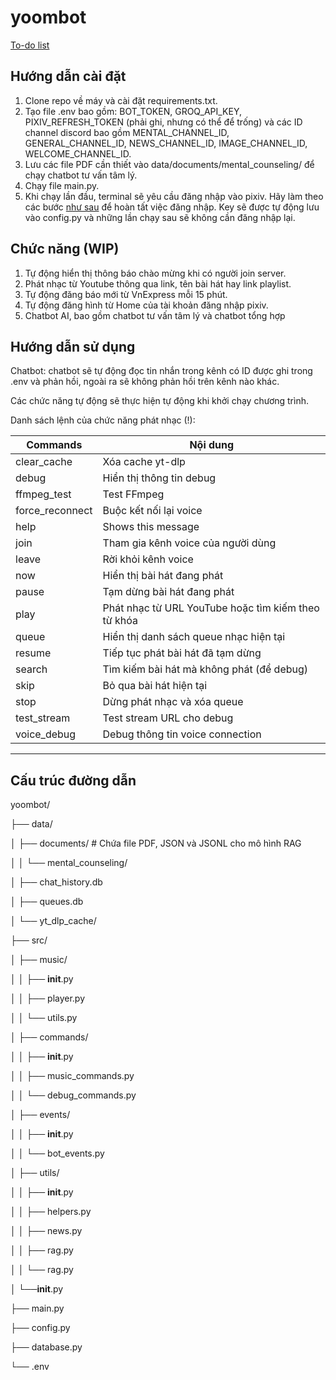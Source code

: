 # yoombot
[To-do list](https://docs.google.com/spreadsheets/d/1bn4rU957q-AAq0J2euaXHhaUvOfMbPnhTEufp4CEu5U/edit?usp=sharing)

Hướng dẫn cài đặt
---
1. Clone repo về máy và cài đặt requirements.txt.
2. Tạo file .env bao gồm: BOT_TOKEN, GROQ_API_KEY, PIXIV_REFRESH_TOKEN (phải ghi, nhưng có thể để trống) và các ID channel discord bao gồm 
MENTAL_CHANNEL_ID, GENERAL_CHANNEL_ID, NEWS_CHANNEL_ID, IMAGE_CHANNEL_ID, WELCOME_CHANNEL_ID.
3. Lưu các file PDF cần thiết vào data/documents/mental_counseling/ để chạy chatbot tư vấn tâm lý.
4. Chạy file main.py.
5. Khi chạy lần đầu, terminal sẽ yêu cầu đăng nhập vào pixiv. Hãy làm theo các bước [như sau](https://gist.github.com/ZipFile/c9ebedb224406f4f11845ab700124362)
 để hoàn tất việc đăng nhập. Key sẽ được tự động lưu vào config.py và những lần chạy sau sẽ không cần đăng nhập lại.

Chức năng (WIP)
---
1. Tự động hiển thị thông báo chào mừng khi có người join server.
2. Phát nhạc từ Youtube thông qua link, tên bài hát hay link playlist.
3. Tự động đăng báo mới từ VnExpress mỗi 15 phút.
4. Tự động đăng hình từ Home của tài khoản đăng nhập pixiv.
5. Chatbot AI, bao gồm chatbot tư vấn tâm lý và chatbot tổng hợp

Hướng dẫn sử dụng
---
Chatbot: chatbot sẽ tự động đọc tin nhắn trong kênh có ID được ghi trong .env và phản hồi, ngoài ra sẽ không phản hồi trên kênh nào khác.

Các chức năng tự động sẽ thực hiện tự động khi khởi chạy chương trình.

Danh sách lệnh của chức năng phát nhạc (!):

| Commands          | Nội dung |
|--------------------|-------------------|
|  clear_cache       | Xóa cache yt-dlp  |
|  debug             | Hiển thị thông tin debug  |
|  ffmpeg_test       | Test FFmpeg  |
|  force_reconnect   | Buộc kết nối lại voice  |
|  help              | Shows this message  |
|  join              | Tham gia kênh voice của người dùng  |
|  leave             | Rời khỏi kênh voice  |
|  now               | Hiển thị bài hát đang phát  |
|  pause             | Tạm dừng bài hát đang phát|
|  play              | Phát nhạc từ URL YouTube hoặc tìm kiếm theo từ khóa  |
|  queue             | Hiển thị danh sách queue nhạc hiện tại|
|  resume            | Tiếp tục phát bài hát đã tạm dừng  |
|  search            | Tìm kiếm bài hát mà không phát (để debug)  |
|  skip              | Bỏ qua bài hát hiện tại  |
|  stop              | Dừng phát nhạc và xóa queue  |
|  test_stream       | Test stream URL cho debug  |
|  voice_debug       | Debug thông tin voice connection |
-------------------------------------------------------

Cấu trúc đường dẫn
---
yoombot/

├── data/

│   ├── documents/          # Chứa file PDF, JSON và JSONL cho mô hình RAG

│   │   └── mental_counseling/

│   ├── chat_history.db

│   ├── queues.db

│   └── yt_dlp_cache/

├── src/

│   ├── music/

│   │   ├── __init__.py

│   │   ├── player.py

│   │   └── utils.py

│   ├── commands/

│   │   ├── __init__.py

│   │   ├── music_commands.py

│   │   └── debug_commands.py

│   ├── events/

│   │   ├── __init__.py

│   │   └── bot_events.py

│   ├── utils/

│   │   ├── __init__.py

│   │   ├── helpers.py

│   │   ├── news.py

│   │   ├── rag.py

│   │   └── rag.py

│   └──__init__.py

├── main.py

├── config.py

├── database.py

└── .env
